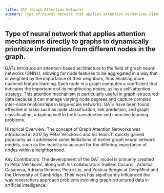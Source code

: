 ```yaml
---
title: GAT (Graph Attention Network)
summary: Type of neural network that applies attention mechanisms directly to graphs to dynamically prioritize information from different nodes in the graph.
---
```

## Type of neural network that applies attention mechanisms directly to graphs to dynamically prioritize information from different nodes in the graph.

GATs introduce an attention-based architecture to the field of graph neural networks (GNNs), allowing for node features to be aggregated in a way that is weighted by the importance of their neighbors, thus enabling more nuanced feature learning. Each node in a graph computes a coefficient that indicates the importance of its neighboring nodes, using a self-attention strategy. This attention mechanism is particularly useful in graph-structured data because it can manage varying node degrees and capture complex inter-node relationships in large-scale networks. GATs have been found effective in tasks such as node classification, link prediction, and graph classification, adapting well to both transductive and inductive learning problems.

Historical Overview:
The concept of Graph Attention Networks was introduced in 2017 by Petar Veličković and his team. It quickly gained popularity as it addressed some limitations of earlier graph neural network models, such as the inability to account for the differing importance of nodes within a neighborhood.

Key Contributors:
The development of the GAT model is primarily credited to Petar Veličković, along with his collaborators Guillem Cucurull, Arantxa Casanova, Adriana Romero, Pietro Lio, and Yoshua Bengio at DeepMind and the University of Cambridge. Their work has significantly influenced the way researchers approach problems involving graph-structured data in artificial intelligence.